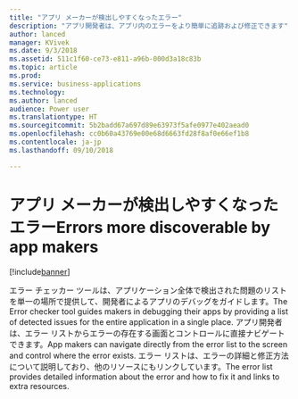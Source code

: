 ```yaml
---
title: "アプリ メーカーが検出しやすくなったエラー"
description: "アプリ開発者は、アプリ内のエラーをより簡単に追跡および修正できます"
author: lanced
manager: KVivek
ms.date: 9/3/2018
ms.assetid: 511c1f60-ce73-e811-a96b-000d3a18c83b
ms.topic: article
ms.prod: 
ms.service: business-applications
ms.technology: 
ms.author: lanced
audience: Power user
ms.translationtype: HT
ms.sourcegitcommit: 5b2badd67a697d89e63973f5afe0977e402aead0
ms.openlocfilehash: cc0b60a43769e00e68d6663fd28f8af0e66ef1b8
ms.contentlocale: ja-jp
ms.lasthandoff: 09/10/2018

---
```

# <a name="errors-more-discoverable-by-app-makers"></a><span data-ttu-id="dbdc6-103">アプリ メーカーが検出しやすくなったエラー</span><span class="sxs-lookup"><span data-stu-id="dbdc6-103">Errors more discoverable by app makers</span></span>


[!include[banner](../../includes/banner.md)]

<span data-ttu-id="dbdc6-104">エラー チェッカー ツールは、アプリケーション全体で検出された問題のリストを単一の場所で提供して、開発者によるアプリのデバッグをガイドします。</span><span class="sxs-lookup"><span data-stu-id="dbdc6-104">The Error checker tool guides makers in debugging their apps by providing a list of detected issues for the entire application in a single place.</span></span> <span data-ttu-id="dbdc6-105">アプリ開発者は、エラー リストからエラーの存在する画面とコントロールに直接ナビゲートできます。</span><span class="sxs-lookup"><span data-stu-id="dbdc6-105">App makers can navigate directly from the error list to the screen and control where the error exists.</span></span> <span data-ttu-id="dbdc6-106">エラー リストは、エラーの詳細と修正方法について説明しており、他のリソースにもリンクしています。</span><span class="sxs-lookup"><span data-stu-id="dbdc6-106">The error list provides detailed information about the error and how to fix it and links to extra resources.</span></span>

